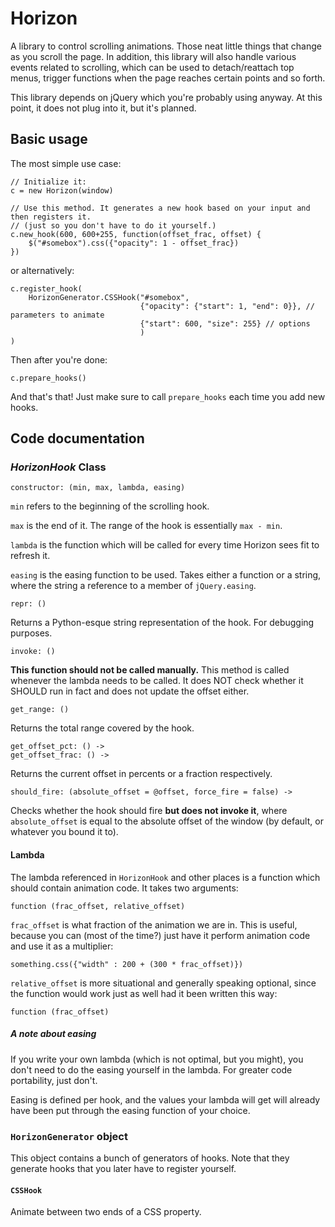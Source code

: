 Horizon
=======

A library to control scrolling animations. Those neat little things that change as you scroll the page. In addition, this library will also handle various events related to scrolling, which can be used to detach/reattach top menus, trigger functions when the page reaches certain points and so forth.

This library depends on jQuery which you're probably using anyway. At this point, it does not plug into it, but it's planned.

## Basic usage

The most simple use case:

	// Initialize it:
	c = new Horizon(window)

	// Use this method. It generates a new hook based on your input and then registers it.
	// (just so you don't have to do it yourself.)
	c.new_hook(600, 600+255, function(offset_frac, offset) {
		$("#somebox").css({"opacity": 1 - offset_frac})
	})
	
or alternatively:

	c.register_hook(
		HorizonGenerator.CSSHook("#somebox",
								 {"opacity": {"start": 1, "end": 0}}, // parameters to animate
								 {"start": 600, "size": 255} // options
								 )
	)

Then after you're done:

	c.prepare_hooks()

And that's that! Just make sure to call `prepare_hooks` each time you add new hooks.

## Code documentation

### *HorizonHook* Class

	constructor: (min, max, lambda, easing)

`min` refers to the beginning of the scrolling hook.

`max` is the end of it. The range of the hook is essentially `max - min`.

`lambda` is the function which will be called for every time Horizon sees fit to refresh it.

`easing` is the easing function to be used. Takes either a function or a string, where the string a reference to a member of `jQuery.easing`.

	repr: ()

Returns a Python-esque string representation of the hook. For debugging purposes.

	invoke: ()

**This function should not be called manually.** This method is called whenever the lambda needs to be called. It does NOT check whether it SHOULD run in fact and does not update the offset either.

	get_range: ()

Returns the total range covered by the hook.

	get_offset_pct: () ->
	get_offset_frac: () ->

Returns the current offset in percents or a fraction respectively.

	should_fire: (absolute_offset = @offset, force_fire = false) ->

Checks whether the hook should fire **but does not invoke it**, where `absolute_offset` is equal to the absolute offset of the window (by default, or whatever you bound it to).


#### Lambda

The lambda referenced in `HorizonHook` and other places is a function which should contain animation code. It takes two arguments:

	function (frac_offset, relative_offset)

`frac_offset` is what fraction of the animation we are in. This is useful, because you can (most of the time?) just have it perform animation code and use it as a multiplier:

	something.css({"width" : 200 + (300 * frac_offset)})

`relative_offset` is more situational and generally speaking optional, since the function would work just as well had it been written this way:

	function (frac_offset)

##### A note about easing

If you write your own lambda (which is not optimal, but you might), you don't need to do the easing yourself in the lambda. For greater code portability, just don't.

Easing is defined per hook, and the values your lambda will get will already have been put through the easing function of your choice.

### `HorizonGenerator` object

This object contains a bunch of generators of hooks. Note that they generate hooks that you later have to register yourself.

#### `CSSHook` 

Animate between two ends of a CSS property.